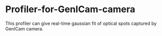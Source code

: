 # Profiler-for-GenICam-camera
This profiler can give real-time gaussian fit of optical spots captured by GenICam camera.
